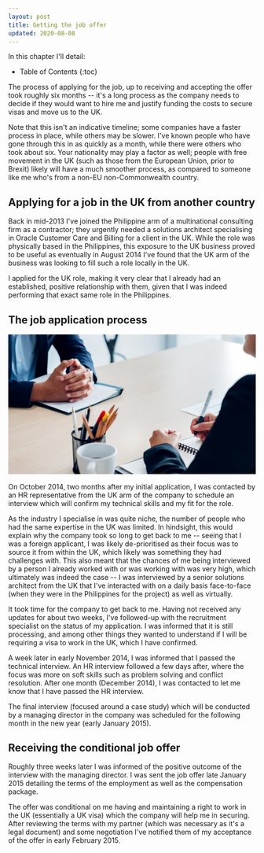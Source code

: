 ```yaml
---
layout: post
title: Getting the job offer
updated: 2020-08-08
---
```


In this chapter I'll detail:

* Table of Contents
{:toc}

The process of applying for the job, up to receiving and accepting the offer took roughly six months -- it's a long process as the company needs to decide if they would want to hire me and justify funding the costs to secure visas and move us to the UK.

Note that this isn't an indicative timeline; some companies have a faster process in place, while others may be slower. I've known people who have gone through this in as quickly as a month, while there were others who took about six. Your nationality may play a factor as well; people with free movement in the UK (such as those from the European Union, prior to Brexit) likely will have a much smoother process, as compared to someone like me who's from a non-EU non-Commonwealth country.

## Applying for a job in the UK from another country
Back in mid-2013 I've joined the Philippine arm of a multinational consulting firm as a contractor; they urgently needed a solutions architect specialising in Oracle Customer Care and Billing for a client in the UK. While the role was physically based in the Philippines, this exposure to the UK business proved to be useful as eventually in August 2014 I've found that the UK arm of the business was looking to fill such a role locally in the UK.

I applied for the UK role, making it very clear that I already had an established, positive relationship with them, given that I was indeed performing that exact same role in the Philippines.

## The job application process
![](/assets/job-application.jpg)

On October 2014, two months after my initial application, I was contacted by an HR representative from the UK arm of the company to schedule an interview which will confirm my technical skills and my fit for the role.

As the industry I specialise in was quite niche, the number of people who had the same expertise in the UK was limited. In hindsight, this would explain why the company took so long to get back to me -- seeing that I was a foreign applicant, I was likely de-prioritised as their focus was to source it from within the UK, which likely was something they had challenges with. This also meant that the chances of me being interviewed by a person I already worked with or was working with was very high, which ultimately was indeed the case -- I was interviewed by a senior solutions architect from the UK that I've interacted with on a daily basis face-to-face (when they were in the Philippines for the project) as well as virtually.

It took time for the company to get back to me. Having not received any updates for about two weeks, I've followed-up with the recruitment specialist on the status of my application. I was informed that it is still processing, and among other things they wanted to understand if I will be requiring a visa to work in the UK, which I have confirmed.

A week later in early November 2014, I was informed that I passed the technical interview. An HR interview followed a few days after, where the focus was more on soft skills such as problem solving and conflict resolution. After one month (December 2014), I was contacted to let me know that I have passed the HR interview.

The final interview (focused around a case study) which will be conducted by a managing director in the company was scheduled for the following month in the new year (early January 2015).

## Receiving the conditional job offer
Roughly three weeks later I was informed of the positive outcome of the interview with the managing director. I was sent the job offer late January 2015 detailing the terms of the employment as well as the compensation package.

The offer was conditional on me having and maintaining a right to work in the UK (essentially a UK visa) which the company will help me in securing. After reviewing the terms with my partner (which was necessary as it's a legal document) and some negotiation I've notified them of my acceptance of the offer in early February 2015.